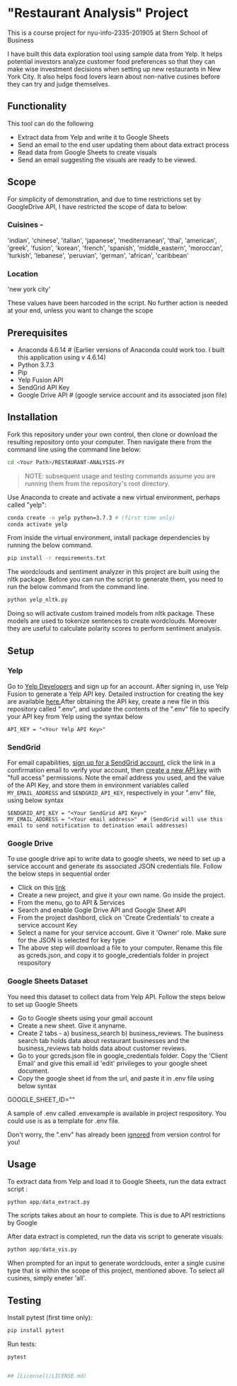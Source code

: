 # "Restaurant Analysis" Project

This is a course project for nyu-info-2335-201905 at Stern School of Business

I have built this data exploration tool using sample data from Yelp. It helps potential investors analyze customer food preferences so that they can make wise investment decisions when setting up new restaurants in New York City. It also helps food lovers learn about non-native cusines before they can try and judge themselves.

## Functionality
This tool can do the following
  + Extract data from Yelp and write it to Google Sheets
  + Send an email to the end user updating them about data extract process
  + Read data from Google Sheets to create visuals
  + Send an email suggesting the visuals are ready to be viewed.

## Scope

For simplicity of demonstration, and due to time restrictions set by GoogleDrive API, I have restricted the scope of data to below:

### Cuisines -
'indian', 'chinese', 'italian', 'japanese', 'mediterranean', 'thai', 'american', 'greek', 'fusion', 'korean', 'french', 'spanish', 'middle_eastern', 'moroccan', 'turkish', 'lebanese', 'peruvian', 'german', 'african', 'caribbean'

### Location
'new york city'

These values have been harcoded in the script. No further action is needed at your end, unless you want to change the scope 

## Prerequisites

  + Anaconda 4.6.14 # (Earlier versions of Anaconda could work too. I built this application using v 4.6.14)
  + Python 3.7.3
  + Pip
  + Yelp Fusion API
  + SendGrid API Key
  + Google Drive API # (google service account and its associated json file)

## Installation

Fork this repository under your own control, then clone or download the resulting repository onto your computer. Then navigate there from the command line using the command line below:

```sh
cd <Your Path>/RESTAURANT-ANALYSIS-PY
```

> NOTE: subsequent usage and testing commands assume you are running them from the repository's root directory.

Use Anaconda to create and activate a new virtual environment, perhaps called "yelp":

```sh
conda create -n yelp python=3.7.3 # (first time only)
conda activate yelp
```

From inside the virtual environment, install package dependencies by running the below command.

```sh
pip install -r requirements.txt
```

The wordclouds and sentiment analyzer in this project are built using the nltk package. Before you can run the script to generate them, you need to run the below command from the command line.

```sh
python yelp_nltk.py
```
Doing so will activate custom trained models from nltk package. These models are used to tokenize sentences to create wordclouds. Moreover they are useful to calculate polarity scores to perform sentiment analysis.

## Setup

### Yelp
Go to [Yelp Developers](https://www.yelp.com/developers) and sign up for an account. After signing in, use Yelp Fusion to generate a Yelp API key. Detailed instruction for creating the key are available [here.](https://www.yelp.com/developers/documentation/v3/authentication)After obtaining the API key, create a new file in this repository called ".env", and update the contents of the ".env" file to specify your API key from Yelp using the syntax below

    API_KEY = "<Your Yelp API Key>"

### SendGrid
For email capabilities, [sign up for a SendGrid account](https://signup.sendgrid.com/), click the link in a confirmation email to verify your account, then [create a new API key](https://app.sendgrid.com/settings/api_keys) with "full access" permissions. Note the email address you used, and the value of the API Key, and store them in environment variables called `MY_EMAIL_ADDRESS` and `SENDGRID_API_KEY`, respectively in your ".env" file, using below syntax

    SENDGRID_API_KEY = "<Your SendGrid API Key>"
    MY_EMAIL_ADDRESS = "<Your email address>"  # (SendGrid will use this email to send notification to detination email addresses)

### Google Drive
To use google drive api to write data to google sheets, we need to set up a service account and generate its associated JSON credentials file. Follow the below steps in sequential order
  + Click on this [link](https://console.developers.google.com)
  + Create a new project, and give it your own name. Go inside the project.
  + From the menu, go to API & Services
  + Search and enable Gogle Drive API and Google Sheet API
  + From the project dashbord, click on 'Create Credentials' to create a service account Key
  + Select a name for your service account. Give it 'Owner' role. Make sure for the JSON is selected for key type
  + The above step will download a file to your computer. Rename this file as gcreds.json, and copy it to google_credentials folder in project respository

### Google Sheets Dataset
You need this dataset to collect data from Yelp API. Follow the steps below to set up Google Sheets
  + Go to Google sheets using your gmail account
  + Create a new sheet. Give it anyname.
  + Create 2 tabs - a) business_search b) business_reviews. The business search tab holds data about restaurant businesses and the business_reviews tab holds data about customer reviews.
  + Go to your gcreds.json file in google_credentials folder. Copy the 'Client Email' and give this email id 'edit' privileges to your google sheet document.
  + Copy the google sheet id from the url, and paste it in .env file using below syntax
  
  GOOGLE_SHEET_ID="<Your Google Sheet ID>"

A sample of .env called .envexample is available in project respository. You could use is as a template for .env file.

Don't worry, the ".env" has already been [ignored](/.gitignore) from version control for you!

## Usage

To extract data from Yelp and load it to Google Sheets, run the data extract script :
```py
python app/data_extract.py
```
The scripts takes about an hour to complete. This is due to API restrictions by Google

After data extract is completed, run the data vis script to generate visuals:
```py
python app/data_vis.py
```
When prompted for an input to generate wordclouds, enter a single cusine type that is within the scope of this project, mentioned above. To select all cusines, simply eneter 'all'.

## Testing

Install pytest (first time only):

```sh
pip install pytest
```

Run tests:

```sh
pytest


## [License](/LICENSE.md)
